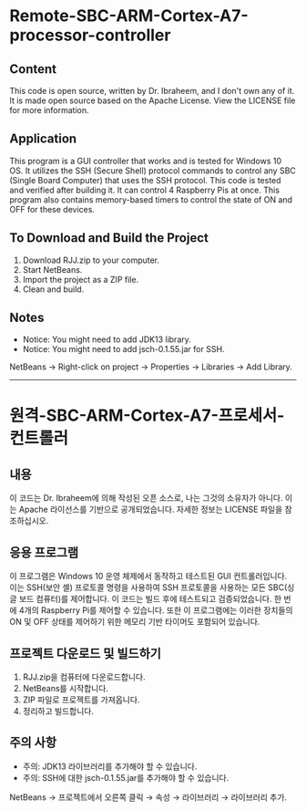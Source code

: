 # Remote-SBC-ARM-Cortex-A7-processor-controller

## Content
This code is open source, written by Dr. Ibraheem, and I don't own any of it. It is made open source based on the Apache License. View the LICENSE file for more information.

## Application
This program is a GUI controller that works and is tested for Windows 10 OS. It utilizes the SSH (Secure Shell) protocol commands to control any SBC (Single Board Computer) that uses the SSH protocol. This code is tested and verified after building it. It can control 4 Raspberry Pis at once. This program also contains memory-based timers to control the state of ON and OFF for these devices.

## To Download and Build the Project
1. Download RJJ.zip to your computer.
2. Start NetBeans.
3. Import the project as a ZIP file.
4. Clean and build.

## Notes
- Notice: You might need to add JDK13 library.
- Notice: You might need to add jsch-0.1.55.jar for SSH.

NetBeans → Right-click on project → Properties → Libraries → Add Library.

------------------------------------------------------

# 원격-SBC-ARM-Cortex-A7-프로세서-컨트롤러

## 내용
이 코드는 Dr. Ibraheem에 의해 작성된 오픈 소스로, 나는 그것의 소유자가 아니다. 이는 Apache 라이선스를 기반으로 공개되었습니다. 자세한 정보는 LICENSE 파일을 참조하십시오.

## 응용 프로그램
이 프로그램은 Windows 10 운영 체제에서 동작하고 테스트된 GUI 컨트롤러입니다. 이는 SSH(보안 셸) 프로토콜 명령을 사용하여 SSH 프로토콜을 사용하는 모든 SBC(싱글 보드 컴퓨터)를 제어합니다. 이 코드는 빌드 후에 테스트되고 검증되었습니다. 한 번에 4개의 Raspberry Pi를 제어할 수 있습니다. 또한 이 프로그램에는 이러한 장치들의 ON 및 OFF 상태를 제어하기 위한 메모리 기반 타이머도 포함되어 있습니다.

## 프로젝트 다운로드 및 빌드하기
1. RJJ.zip을 컴퓨터에 다운로드합니다.
2. NetBeans를 시작합니다.
3. ZIP 파일로 프로젝트를 가져옵니다.
4. 정리하고 빌드합니다.

## 주의 사항
- 주의: JDK13 라이브러리를 추가해야 할 수 있습니다.
- 주의: SSH에 대한 jsch-0.1.55.jar를 추가해야 할 수 있습니다.

NetBeans → 프로젝트에서 오른쪽 클릭 → 속성 → 라이브러리 → 라이브러리 추가.


    
